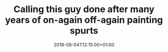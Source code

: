 ---
date: "2018-08-04T12:15:00+01:00"
description: Google Pixel 2
image: inCollage_20180806_150537036.jpg
ratio: 1by1
tags:
- miniaturepainting
- gamesworkshop
- armypainter
- dwarfenpyjammas
title: Calling this guy done after many years of on-again off-again painting spurts
---
